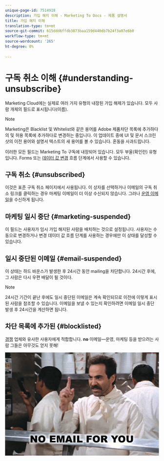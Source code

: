 ```yaml
---
unique-page-id: 7514918
description: 가입 해지 이해 - Marketing To Docs - 제품 설명서
title: 가입 해지 이해
translation-type: tm+mt
source-git-commit: 615ddd6ffdb3873baa159d440db7b24f3a07e6b0
workflow-type: tm+mt
source-wordcount: '265'
ht-degree: 0%

---
```



# 구독 취소 이해 {#understanding-unsubscribe}

Marketing Cloud에는 실제로 여러 가지 유형의 내장된 가입 해제가 있습니다. 모두 사람 개체의 필드로 표시됩니다(이름).

>[!NOTE]
>
>Marketing은 Blacklist 및 Whitelist와 같은 용어를 Adobe 제품차단 목록에 추가하다의 및 허용 목록에 추가하다로 변경하는 중입니다. 이 업데이트 중에 UI 및 문서 스크린샷의 이전 용어와 설명서 텍스트의 새 용어를 볼 수 있습니다. 혼동을 사과드립니다.

이러한 모든 필드는 Marketing To 구독에 내장되어 있습니다. 모두 부울(확인란) 유형입니다. Forms 또는 [데이터 값 변경](/help/marketo/product-docs/core-marketo-concepts/smart-campaigns/flow-actions/change-data-value.md) 흐름 단계에서 사용할 수 있습니다.

## 구독 취소 {#unsubscribed}

이것은 표준 구독 취소 페이지에서 사용됩니다. 이 상자를 선택하거나 이메일의 구독 취소 링크를 클릭하는 경우 마케팅 이메일이 더 이상 수신되지 않습니다. 그러나 [운영 이메일](/help/marketo/product-docs/email-marketing/general/functions-in-the-editor/make-an-email-operational.md)을 수신하게 됩니다.

## 마케팅 일시 중단 {#marketing-suspended}

이 필드는 사용자가 임시 가입 해지된 사람을 배치하는 것으로 설정됩니다. 사용자는 수동으로 변경하거나 변경 데이터 값 흐름 단계를 사용하는 경우에만 이 상태를 달성할 수 있습니다.

## 일시 중단된 이메일 {#email-suspended}

이 상태는 하드 바운스가 발생한 후 24시간 동안 mailing을 차단합니다. 24시간 후에, 그 사람은 다시 우편 배달이 될 것이다.

>[!NOTE]
>
>24시간 기간이 끝난 후에도 일시 중단된 이메일은 계속 확인되므로 이전에 이렇게 표시된 사람을 참조할 수 있습니다. 이메일을 보낼 수 있는지 확인하려면 이메일 일시 중단 발생 후 24시간을 계산하면 됩니다.

## 차단 목록에 추가된 {#blocklisted}

[경쟁](/help/marketo/product-docs/core-marketo-concepts/smart-lists-and-static-lists/managing-people-in-smart-lists/add-person-to-blocklist.md) 업체와 유사한 사용자에게 적합합니다. **no** 이메일—운영, 마케팅 등을 받으려는 사람 그들은 아무것도 얻지 못해!

![](assets/image2015-5-18-12-3a6-3a40.png)
